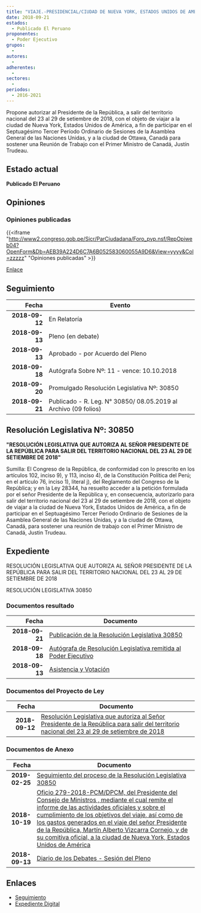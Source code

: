 ```yaml
---
title: "VIAJE.-PRESIDENCIAL/CIUDAD DE NUEVA YORK, ESTADOS UNIDOS DE AMÉRICA"
date: 2018-09-21
estados: 
  - Publicado El Peruano
proponentes: 
  - Poder Ejecutivo
grupos: 
  - 
autores: 
  - 
adherentes: 
  - 
sectores: 
  - 
periodos: 
  - 2016-2021
---
```


Propone autorizar al Presidente de la República, a salir del territorio nacional del 23 al 29 de setiembre de 2018, con el objeto de viajar a la ciudad de Nueva York, Estados Unidos de América, a fin de participar en el Septuagésimo Tercer Período Ordinario de Sesiones de la Asamblea General de las Naciones Unidas, y a la ciudad de Ottawa, Canadá para sostener una Reunión de Trabajo con el Primer Ministro de Canadá, Justín Trudeau.


## Estado actual

**Publicado El Peruano**

## Opiniones

### Opiniones publicadas

{{<iframe "http://www2.congreso.gob.pe/Sicr/ParCiudadana/Foro_pvp.nsf/RepOpiweb04?OpenForm&Db=AEB39A224D6C7A6B052583060055A9D6&View=yyyy&Col=zzzzz" "Opiniones publicadas" >}}

[Enlace](http://www2.congreso.gob.pe/Sicr/ParCiudadana/Foro_pvp.nsf/RepOpiweb04?OpenForm&Db=AEB39A224D6C7A6B052583060055A9D6&View=yyyy&Col=zzzzz)

## Seguimiento

| Fecha | Evento |
|------:|--------|
| **2018-09-12** | En Relatoría|
| **2018-09-13** | Pleno (en debate)|
| **2018-09-13** | Aprobado - por Acuerdo del Pleno|
| **2018-09-18** | Autógrafa Sobre Nº: 11 - vence: 10.10.2018|
| **2018-09-20** | Promulgado Resolución Legislativa Nº: 30850|
| **2018-09-21** | Publicado - R. Leg. N° 30850/ 08.05.2019 al Archivo (09 folios)|

## Resolución Legislativa Nº: 30850

**"RESOLUCIÓN LEGISLATIVA QUE AUTORIZA AL SEÑOR PRESIDENTE DE LA REPÚBLICA PARA SALIR DEL TERRITORIO NACIONAL DEL 23 AL 29 DE SETIEMBRE DE 2018"**

Sumilla: El Congreso de la República, de conformidad con lo prescrito en los artículos 102, inciso 9), y 113, inciso 4), de la Constitución Política del Perú; en el artículo 76, inciso 1), literal j), del Reglamento del Congreso de la República; y en la Ley 28344, ha resuelto acceder a la petición formulada por el señor Presidente de la República y, en consecuencia, autorizarlo para salir del territorio nacional del 23 al 29 de setiembre de 2018, con el objeto de viajar a la ciudad de Nueva York, Estados Unidos de América, a fin de participar en el Septuagésimo Tercer Periodo Ordinario de Sesiones de la Asamblea General de las Naciones Unidas, y a la ciudad de Ottawa, Canadá, para sostener una reunión de trabajo con el Primer Ministro de Canadá, Justin Trudeau.


## Expediente

RESOLUCIÓN LEGISLATIVA QUE AUTORIZA AL SEÑOR PRESIDENTE DE LA REPÚBLICA PARA SALIR DEL TERRITORIO NACIONAL DEL 23 AL 29 DE SETIEMBRE DE 2018

RESOLUCIÓN LEGISLATIVA 30850


### Documentos resultado

| Fecha | Documento |
|------:|--------|
| **2018-09-21** | [Publicación de la Resolución Legislativa 30850](http://www.leyes.congreso.gob.pe/Documentos/2016_2021/ADLP/Normas_Legales/30850-RLG.pdf) |
| **2018-09-18** | [Autógrafa de Resolución Legislativa remitida al Poder Ejecutivo](http://www.leyes.congreso.gob.pe/Documentos/2016_2021/ADLP/Texto_Aprobado/AU0333820180918.pdf) |
| **2018-09-13** | [Asistencia y Votación](http://www.leyes.congreso.gob.pe/Documentos/2016_2021/Asistencia_y_Votacion/Proyectos_de_Ley/AV0333820180913.pdf) |

### Documentos del Proyecto de Ley

| Fecha | Documento |
|------:|--------|
| **2018-09-12** | [Resolución Legislativa que autoriza al Señor Presidente de la República para salir del territorio nacional del 23 al 29 de setiembre de 2018](http://www.leyes.congreso.gob.pe/Documentos/2016_2021/Proyectos_de_Ley_y_de_Resoluciones_Legislativas/PL0333820180912..pdf) |

### Documentos de Anexo

| Fecha | Documento |
|------:|--------|
| **2019-02-25** | [Seguimiento del proceso de la Resolución Legislativa 30850](http://www.leyes.congreso.gob.pe/Documentos/2016_2021/Seguimiento_de_Proyectos_de_Ley/03338PL20190225.pdf) |
| **2018-10-19** | [Oficio 279-2018-PCM/DPCM, del Presidente del Consejo de Ministros , mediante el cual remite el informe de las actividades oficiales y sobre el cumplimiento de los objetivos del viaje, así como de los gastos generados en el viaje del señor Presidente de la República, Martín Alberto Vizcarra Cornejo, y de su comitiva oficial, a la ciudad de Nueva York, Estados Unidos de América](http://www.leyes.congreso.gob.pe/Documentos/2016_2021/Oficios/Poder_Ejecutivo/OFICIO-279-2018-PCM-DPCM.pdf) |
| **2018-09-13** | [Diario de los Debates - Sesión del Pleno](http://www2.congreso.gob.pe/Sicr/DiarioDebates/Publicad.nsf/SesionesPleno/05256D6E0073DFE905258308000C52A7/$FILE/PLO-2018-8.pdf) |

## Enlaces 

- [Seguimiento](http://www2.congreso.gob.pe/Sicr/TraDocEstProc/CLProLey2016.nsf/f7fff46988ca05b1052578e100829cc7/db6d7f660537c932052583060060c180?OpenDocument)
- [Expediente Digital](http://www2.congreso.gob.pe/Sicr/TraDocEstProc/CLProLey2016.nsf/f7fff46988ca05b1052578e100829cc7/db6d7f660537c932052583060060c180?OpenDocument&Click=05257FB7005EB655.eb71d0cf91d8294e05256cdf006b5706/$Body/0.1C6C)
